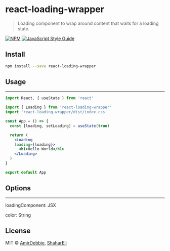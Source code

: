 # react-loading-wrapper

> Loading component to wrap around content that waits for a loading state.

[![NPM](https://img.shields.io/npm/v/react-loading-wrapper.svg)](https://www.npmjs.com/package/react-loading-wrapper) [![JavaScript Style Guide](https://img.shields.io/badge/code_style-standard-brightgreen.svg)](https://standardjs.com)

## Install

```bash
npm install --save react-loading-wrapper
```

## Usage 
---

```jsx
import React, { useState } from 'react'

import { Loading } from 'react-loading-wrapper'
import 'react-loading-wrapper/dist/index.css'

const App = () => {
  const [loading, setLoading] = useState(true)

  return (
    <Loading 
    loading={loading}>
      <h1>Hello World</h1>
    </Loading>
  )
}

export default App
```


## Options
---
loadingComponent: JSX 

color: String


## License

MIT © [AmirDebbie](https://github.com/AmirDebbie), [ShaharEli](https://github.com/ShaharEli)
